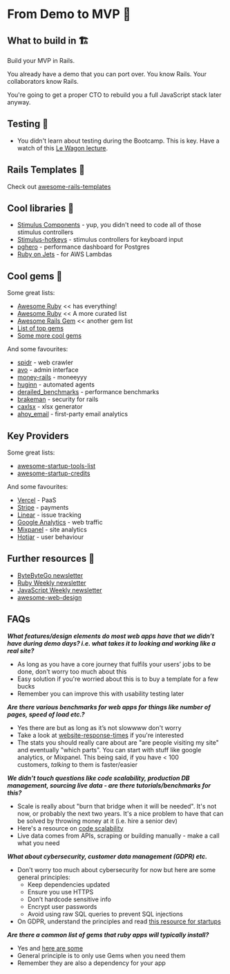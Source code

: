 # From Demo to MVP 🚀

## What to build in 🏗️

Build your MVP in Rails.

You already have a demo that you can port over. You know Rails. Your collaborators know Rails.

You're going to get a proper CTO to rebuild you a full JavaScript stack later anyway.

## Testing 🧪

* You didn't learn about testing during the Bootcamp. This is key. Have a watch of this [Le Wagon lecture](https://kitt.lewagon.com/knowledge/tutorials/rails_testing).

## Rails Templates 👷

Check out [awesome-rails-templates](https://github.com/Ches-ctrl/awesome-rails-templates)

## Cool libraries 🤖

* [Stimulus Components](https://github.com/stimulus-components/stimulus-components) - yup, you didn't need to code all of those stimulus controllers
* [Stimulus-hotkeys](https://github.com/leastbad/stimulus-hotkeys) - stimulus controllers for keyboard input
* [pghero](https://github.com/ankane/pghero) - performance dashboard for Postgres
* [Ruby on Jets](https://github.com/rubyonjets/jets) - for AWS Lambdas

## Cool gems 💎

Some great lists:
* [Awesome Ruby](https://github.com/markets/awesome-ruby) << has everything!
* [Awesome Ruby](https://github.com/sdogruyol/awesome-ruby) << A more curated list
* [Awesome Rails Gem](https://github.com/hothero/awesome-rails-gem) << another gem list
* [List of top gems](https://taglineinfotech.com/ruby-on-rails-gems/#What_is_Ruby_Gem_Used_For)
* [Some more cool gems](https://github.com/damienlethiec/modern-rails-template?tab=readme-ov-file#what-is-included)

And some favourites:
* [spidr](https://github.com/postmodern/spidr) - web crawler
* [avo](https://github.com/avo-hq/avo) - admin interface
* [money-rails](https://github.com/RubyMoney/money-rails) - moneeyyy
* [huginn](https://github.com/huginn/huginn) - automated agents
* [derailed_benchmarks](https://github.com/zombocom/derailed_benchmarks) - performance benchmarks
* [brakeman](https://github.com/presidentbeef/brakeman) - security for rails
* [caxlsx](https://github.com/caxlsx/caxlsx) - xlsx generator
* [ahoy_email](https://github.com/ankane/ahoy_email) - first-party email analytics

## Key Providers

Some great lists:
* [awesome-startup-tools-list](https://github.com/Ibexoft/awesome-startup-tools-list)
* [awesome-startup-credits](https://github.com/dakshshah96/awesome-startup-credits)

And some favourites:
* [Vercel](https://vercel.com/) - PaaS
* [Stripe](https://stripe.com/gb) - payments
* [Linear](https://linear.app/) - issue tracking
* [Google Analytics](https://marketingplatform.google.com/intl/en_uk/about/analytics/) - web traffic
* [Mixpanel](https://mixpanel.com/) - site analytics
* [Hotjar](https://www.hotjar.com/) - user behaviour

## Further resources 📝

* [ByteByteGo newsletter](https://bytebytego.com/)
* [Ruby Weekly newsletter](https://rubyweekly.com/)
* [JavaScript Weekly newsletter](https://javascriptweekly.com/)
* [awesome-web-design](https://github.com/nicolesaidy/awesome-web-design)

## FAQs

_**What features/design elements do most web apps have that we didn’t have during demo days? i.e. what takes it to looking and working like a real site?**_
- As long as you have a core journey that fulfils your users’ jobs to be done, don't worry too much about this
- Easy solution if you're worried about this is to buy a template for a few bucks
- Remember you can improve this with usability testing later

_**Are there various benchmarks for web apps for things like number of pages, speed of load etc.?**_
- Yes there are but as long as it’s not slowwww don't worry
- Take a look at [website-response-times](https://www.nngroup.com/articles/website-response-times/) if you're interested
- The stats you should really care about are "are people visiting my site" and eventually "which parts". You can start with stuff like google analytics, or Mixpanel. This being said, if you have < 100 customers, _talking_ to them is faster/easier

_**We didn’t touch questions like code scalability, production DB management, sourcing live data - are there tutorials/benchmarks for this?**_
- Scale is really about "burn that bridge when it will be needed". It's not now, or probably the next two years. It's a nice problem to have that can be solved by throwing money at it (i.e. hire a senior dev)
- Here's a resource on [code scalability](https://www.devgraph.com/resource/developers-guide-scale-rails-apps/)
- Live data comes from APIs, scraping or building manually - make a call what you need

_**What about cybersecurity, customer data management (GDPR) etc.**_
- Don't worry too much about cybersecurity for now but here are some general principles:
	- Keep dependencies updated
	- Ensure you use HTTPS
	- Don’t hardcode sensitive info
	- Encrypt user passwords
	- Avoid using raw SQL queries to prevent SQL injections
- On GDPR, understand the principles and read [this resource for startups](https://www.cookieyes.com/blog/gdpr-compliance-for-startups/)

_**Are there a common list of gems that ruby apps will typically install?**_
- Yes and [here are some](https://taglineinfotech.com/ruby-on-rails-gems/#What_is_Ruby_Gem_Used_For)
- General principle is to only use Gems when you need them
- Remember they are also a dependency for your app
